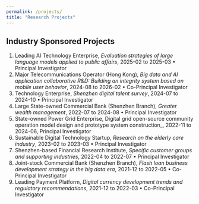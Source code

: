 ```yaml
---
permalink: /projects/
title: "Research Projects"
---
```


Industry Sponsored Projects
------
1. Leading AI Technology Enterprise, _Evaluation strategies of large language models applied to public affairs_, 2025-02 to 2025-03 • Principal Investigator
1. Major Telecommunications Operator (Hong Kong), _Big data and AI application collaborative R&D: Building an integrity system based on mobile user behavior_, 2024-08 to 2026-02 • Co-Principal Investigator
1. Technology Enterprise, _Shenzhen digital talent survey_, 2024-07 to 2024-10 • Principal Investigator
1. Large State-owned Commercial Bank (Shenzhen Branch), _Greater wealth management_, 2022-07 to 2024-08 • Principal Investigator
1. State-owned Power Grid Enterprise, Digital grid open-source community operation model design and prototype system construction_, 2022-11 to 2024-06, Principal Investigator
1. Sustainable Digital Technology Startup, _Research on the elderly care industry_, 2023-02 to 2023-03 • Principal Investigator
1. Shenzhen-based Financial Research Institute, _Specific customer groups and supporting industries_, 2022-04 to 2022-07 • Principal Investigator
1. Joint-stock Commercial Bank (Shenzhen Branch), _Flash loan business development strategy in the big data era_, 2021-12 to 2022-05 • Co-Principal Investigator
1. Leading Payment Platform, _Digital currency development trends and regulatory recommendations_, 2021-12 to 2022-03 • Co-Principal Investigator

